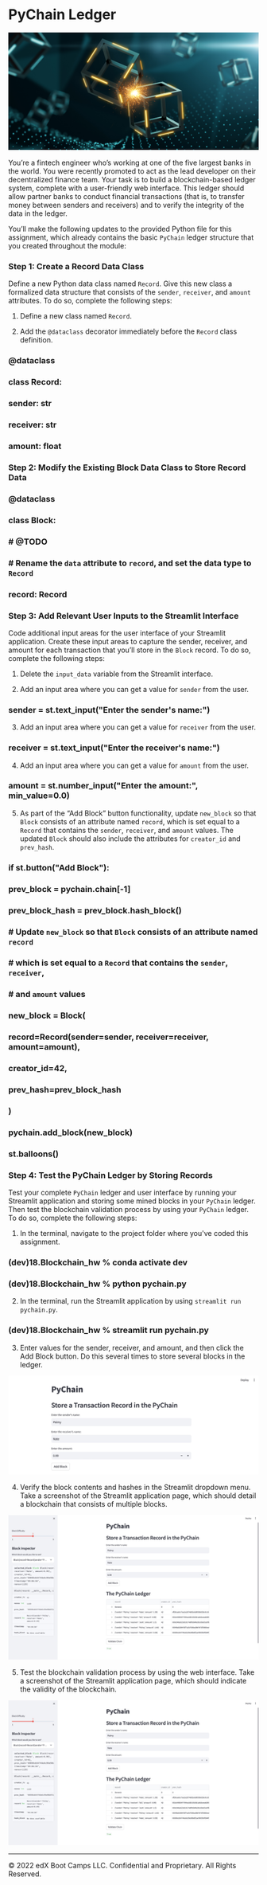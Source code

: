 # PyChain Ledger

![alt=""](pics/application-image.png)

You’re a fintech engineer who’s working at one of the five largest banks in the world. You were recently promoted to act as the lead developer on their decentralized finance team. Your task is to build a blockchain-based ledger system, complete with a user-friendly web interface. This ledger should allow partner banks to conduct financial transactions (that is, to transfer money between senders and receivers) and to verify the integrity of the data in the ledger.

You’ll make the following updates to the provided Python file for this assignment, which already contains the basic `PyChain` ledger structure that you created throughout the module:

### Step 1: Create a Record Data Class

Define a new Python data class named `Record`. Give this new class a formalized data structure that consists of the `sender`, `receiver`, and `amount` attributes. To do so, complete the following steps:

1. Define a new class named `Record`.

2. Add the `@dataclass` decorator immediately before the `Record` class definition.

### @dataclass
### class Record:
###     sender: str
###     receiver: str
###     amount: float

### Step 2: Modify the Existing Block Data Class to Store Record Data

### @dataclass
### class Block:

###     # @TODO
###     # Rename the `data` attribute to `record`, and set the data type to `Record`
###     record: Record

### Step 3: Add Relevant User Inputs to the Streamlit Interface

Code additional input areas for the user interface of your Streamlit application. Create these input areas to capture the sender, receiver, and amount for each transaction that you’ll store in the `Block` record. To do so, complete the following steps:

1. Delete the `input_data` variable from the Streamlit interface.

2. Add an input area where you can get a value for `sender` from the user.

### sender = st.text_input("Enter the sender's name:")

3. Add an input area where you can get a value for `receiver` from the user.
   
### receiver = st.text_input("Enter the receiver's name:")

4. Add an input area where you can get a value for `amount` from the user.
   
### amount = st.number_input("Enter the amount:", min_value=0.0)

5. As part of the “Add Block” button functionality, update `new_block` so that `Block` consists of an attribute named `record`, which is set equal to a `Record` that contains the `sender`, `receiver`, and `amount` values. The updated `Block` should also include the attributes for `creator_id` and `prev_hash`.
### if st.button("Add Block"):
###     prev_block = pychain.chain[-1]
###     prev_block_hash = prev_block.hash_block()

###     # Update `new_block` so that `Block` consists of an attribute named `record`
###     # which is set equal to a `Record` that contains the `sender`, `receiver`,
###     # and `amount` values
###     new_block = Block(
###         record=Record(sender=sender, receiver=receiver, amount=amount),
###         creator_id=42,
###         prev_hash=prev_block_hash
###     )

###     pychain.add_block(new_block)
###     st.balloons()

### Step 4: Test the PyChain Ledger by Storing Records

Test your complete `PyChain` ledger and user interface by running your Streamlit application and storing some mined blocks in your `PyChain` ledger. Then test the blockchain validation process by using your `PyChain` ledger. To do so, complete the following steps:

1. In the terminal, navigate to the project folder where you've coded this assignment.

### (dev)18.Blockchain_hw % conda activate dev
### (dev)18.Blockchain_hw % python pychain.py

2. In the terminal, run the Streamlit application by using `streamlit run pychain.py`.

### (dev)18.Blockchain_hw % streamlit run pychain.py 

3. Enter values for the sender, receiver, and amount, and then click the Add Block button. Do this several times to store several blocks in the ledger.

![images](pics/Image1.jpg)

4. Verify the block contents and hashes in the Streamlit dropdown menu. Take a screenshot of the Streamlit application page, which should detail a blockchain that consists of multiple blocks. 

![images](pics/Image2.jpg)

5. Test the blockchain validation process by using the web interface. Take a screenshot of the Streamlit application page, which should indicate the validity of the blockchain. 

![images](pics/Image2.jpg)


---

© 2022 edX Boot Camps LLC. Confidential and Proprietary. All Rights Reserved.
